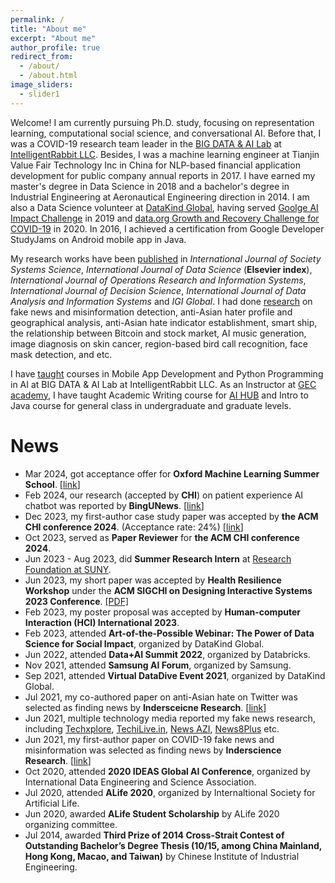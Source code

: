 ```yaml
---
permalink: /
title: "About me"
excerpt: "About me"
author_profile: true
redirect_from: 
  - /about/
  - /about.html
image_sliders:
  - slider1
---
```


Welcome! I am currently pursuing Ph.D. study, focusing on representation learning, computational social science, and conversational AI. Before that, I was a COVID-19 research team leader in the [BIG DATA & AI Lab](https://intelrabbit.com/research-projects/) at [IntelligentRabbit LLC](https://intelrabbit.com/services/). Besides, I was a machine learning engineer at Tianjin Value Fair Technology Inc in China for NLP-based financial application development for public company annual reports in 2017. I have earned my master's degree in Data Science in 2018 and a bachelor's degree in Industrial Engineering at Aeronautical Engineering direction in 2014. I am also a Data Science volunteer at [DataKind Global](https://www.datakind.org/), having served [Goolge AI Impact Challenge](https://impactchallenge.withgoogle.com/techforsocialgood) in 2019 and [data.org Growth and Recovery Challenge for COVID-19](https://data.org/initiatives/challenge/) in 2020.
In 2016, I achieved a certification from Google Developer StudyJams on Android mobile app in Java.

My research works have been [published](publications) in
*International Journal of Society Systems Science*, *International Journal of Data Science* (**Elsevier index**),
*International Journal of Operations Research and Information Systems*,
*International Journal of Decision Science*,
*International Journal of Data Analysis and Information Systems* and *IGI Global*. 
I had done [research](research) on fake news and misinformation detection, anti-Asian hater profile and geographical 
analysis, anti-Asian hate indicator establishment, smart ship, the relationship between Bitcoin and stock market,
AI music generation, image diagnosis on skin cancer, region-based bird call recognition, face mask detection, and etc. 

I have [taught](teaching) courses in Mobile App Development and Python Programming in AI at BIG DATA & AI Lab at IntelligentRabbit LLC.
As an Instructor at [GEC academy](https://www.gecacademy.com/), I have taught Academic Writing course for [AI HUB](https://www.gecacademy.com/ai-hub) and Intro to Java course for general class in undergraduate and graduate levels. 

# News
* Mar 2024, got acceptance offer for __Oxford Machine Learning Summer School__. [[link](https://www.oxfordml.school/)] 
* Feb 2024, our research (accepted by __CHI__) on patient experience AI chatbot was reported by __BingUNews__. [[link](https://www.binghamton.edu/news/story/4765/watson-graduate-students-implement-ai-in-healthcare-practice-as-final-project)]
* Dec 2023, my first-author case study paper was accepted by __the ACM CHI conference 2024__. (Acceptance rate: 24%) [[link](https://xin-wang-kr.github.io/px-collection-AI-chatbot/)]
* Oct 2023, served as __Paper Reviewer__ for __the ACM CHI conference 2024__. 
* Jun 2023 - Aug 2023, did __Summer Research Intern__ at [Research Foundation at SUNY](https://www.rfsuny.org/). 
* Jun 2023, my short paper was accepted by __Health Resilience Workshop__ under the __ACM SIGCHI on Designing Interactive Systems 2023 Conference__. [[PDF]](https://bpb-us-e1.wpmucdn.com/sites.psu.edu/dist/0/165972/files/2023/07/Xin-Wang-Improving-Patient-Experience-Feedback-Collection-for-Healthcare-Providers-through-Human-centered-Chatbot-Application.pdf)
* Feb 2023, my poster proposal was accepted by __Human-computer Interaction (HCI) International 2023__.
* Feb 2023, attended __Art-of-the-Possible Webinar: The Power of Data Science for Social Impact__, organized by DataKind Global.
* Jun 2022, attended __Data+AI Summit 2022__, organized by Databricks.
* Nov 2021, attended __Samsung AI Forum__, organized by Samsung.
* Sep 2021, attended __Virtual DataDive Event 2021__, organized by DataKind Global.
* Jul 2021, my co-authored paper on anti-Asian hate on Twitter was selected as finding news by __Indersceicne Research__. [[link](https://sciencespot.co.uk/covid-19-related-xenophobia.html)]
* Jun 2021, multiple technology media reported my fake news research, including [Techxplore](https://techxplore.com/news/2021-06-fake-news.html), [TechiLive.in](https://techilive.in/editing-out-fake-news/), [News AZI](https://newsazi.com/editing-out-fake-news/), [News8Plus](https://news8plus.com/editing-out-fake-news/) etc.
* Jun 2021, my first-author paper on COVID-19 fake news and misinformation was selected as finding news by __Inderscience Research__. [[link](https://sciencespot.co.uk/editing-out-fake-news.html)]
* Oct 2020, attended __2020 IDEAS Global AI Conference__, organized by International Data Engineering and Science Association.
* Jul 2020, attended __ALife 2020__, organized by Internaltional Society for Artificial Life.
* Jun 2020, awarded __ALife Student Scholarship__ by ALife 2020 organizing committee.
* Jul 2014, awarded __Third Prize of 2014 Cross-Strait Contest of Outstanding Bachelor’s Degree Thesis (10/15, among China Mainland, Hong Kong, Macao, and Taiwan)__ by Chinese Institute of Industrial Engineering.
